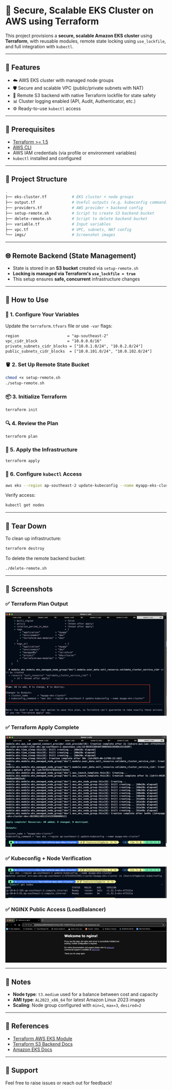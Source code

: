# 🚀 Secure, Scalable EKS Cluster on AWS using Terraform

This project provisions a **secure, scalable Amazon EKS cluster** using **Terraform**, with reusable modules, remote state locking using `use_lockfile`, and full integration with `kubectl`.

---

## 📌 Features

- ☁️ AWS EKS cluster with managed node groups
- 🛡️ Secure and scalable VPC (public/private subnets with NAT)
- 🔐 Remote S3 backend with native Terraform lockfile for state safety
- 📊 Cluster logging enabled (API, Audit, Authenticator, etc.)
- ⚙️ Ready-to-use `kubectl` access

---

## 🧰 Prerequisites

- [Terraform >= 1.5](https://developer.hashicorp.com/terraform/downloads)
- [AWS CLI](https://docs.aws.amazon.com/cli/latest/userguide/install-cliv2.html)
- AWS IAM credentials (via profile or environment variables)
- `kubectl` installed and configured

---

## 📁 Project Structure

```bash
.
├── eks-cluster.tf           # EKS cluster + node groups
├── output.tf                # Useful outputs (e.g. kubeconfig command)
├── providers.tf             # AWS provider + backend config
├── setup-remote.sh          # Script to create S3 backend bucket
├── delete-remote.sh         # Script to delete backend bucket
├── variable.tf              # Input variables
├── vpc.tf                   # VPC, subnets, NAT config
└── imgs/                    # Screenshot images
```

---

## 🌐 Remote Backend (State Management)

- State is stored in an **S3 bucket** created via `setup-remote.sh`
- **Locking is managed via Terraform's `use_lockfile = true`**
- This setup ensures **safe, concurrent** infrastructure changes

---

## 🚦 How to Use

### 🔧 1. Configure Your Variables

Update the `terraform.tfvars` file or use `-var` flags:
```hcl
region                     = "ap-southeast-2"
vpc_cidr_block             = "10.0.0.0/16"
private_subnets_cidr_blocks = ["10.0.1.0/24", "10.0.2.0/24"]
public_subnets_cidr_blocks  = ["10.0.101.0/24", "10.0.102.0/24"]
```

### 🪣 2. Set Up Remote State Bucket

```bash
chmod +x setup-remote.sh
./setup-remote.sh
```

### 📦 3. Initialize Terraform

```bash
terraform init
```

### 🔍 4. Review the Plan

```bash
terraform plan
```

### 🚀 5. Apply the Infrastructure

```bash
terraform apply
```

### 📡 6. Configure `kubectl` Access

```bash
aws eks --region ap-southeast-2 update-kubeconfig --name myapp-eks-cluster
```

Verify access:
```bash
kubectl get nodes
```

---

## 🧼 Tear Down

To clean up infrastructure:
```bash
terraform destroy
```

To delete the remote backend bucket:
```bash
./delete-remote.sh
```

---

## 📸 Screenshots

### ✅ Terraform Plan Output
![Terraform Plan](./imgs/terraform_plan.png)

### ✅ Terraform Apply Complete
![Terraform Apply](./imgs/terraform_apply_complete.png)

### ✅ Kubeconfig + Node Verification
![kubectl get nodes](./imgs/cluster_access.png)

### ✅ NGINX Public Access (LoadBalancer)
![Nginx Welcome](./imgs/sample_app_deployed.png)

---

## 📝 Notes

- **Node type**: `t3.medium` used for a balance between cost and capacity
- **AMI type**: `AL2023_x86_64` for latest Amazon Linux 2023 images
- **Scaling**: Node group configured with `min=1`, `max=3`, `desired=2`

---

## 📎 References

- [Terraform AWS EKS Module](https://registry.terraform.io/modules/terraform-aws-modules/eks/aws)
- [Terraform S3 Backend Docs](https://developer.hashicorp.com/terraform/language/settings/backends/s3)
- [Amazon EKS Docs](https://docs.aws.amazon.com/eks/latest/userguide/what-is-eks.html)

---

## 🙋 Support

Feel free to raise issues or reach out for feedback!